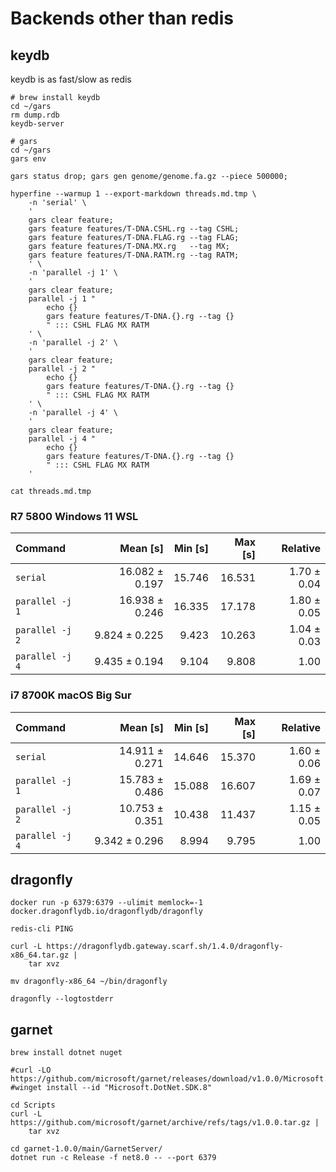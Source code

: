 # Backends other than redis

## keydb

keydb is as fast/slow as redis

```shell
# brew install keydb
cd ~/gars
rm dump.rdb
keydb-server

# gars
cd ~/gars
gars env

gars status drop; gars gen genome/genome.fa.gz --piece 500000;

hyperfine --warmup 1 --export-markdown threads.md.tmp \
    -n 'serial' \
    '
    gars clear feature;
    gars feature features/T-DNA.CSHL.rg --tag CSHL;
    gars feature features/T-DNA.FLAG.rg --tag FLAG;
    gars feature features/T-DNA.MX.rg   --tag MX;
    gars feature features/T-DNA.RATM.rg --tag RATM;
    ' \
    -n 'parallel -j 1' \
    '
    gars clear feature;
    parallel -j 1 "
        echo {}
        gars feature features/T-DNA.{}.rg --tag {}
        " ::: CSHL FLAG MX RATM
    ' \
    -n 'parallel -j 2' \
    '
    gars clear feature;
    parallel -j 2 "
        echo {}
        gars feature features/T-DNA.{}.rg --tag {}
        " ::: CSHL FLAG MX RATM
    ' \
    -n 'parallel -j 4' \
    '
    gars clear feature;
    parallel -j 4 "
        echo {}
        gars feature features/T-DNA.{}.rg --tag {}
        " ::: CSHL FLAG MX RATM
    '

cat threads.md.tmp

```

### R7 5800 Windows 11 WSL

| Command         |       Mean [s] | Min [s] | Max [s] |    Relative |
|:----------------|---------------:|--------:|--------:|------------:|
| `serial`        | 16.082 ± 0.197 |  15.746 |  16.531 | 1.70 ± 0.04 |
| `parallel -j 1` | 16.938 ± 0.246 |  16.335 |  17.178 | 1.80 ± 0.05 |
| `parallel -j 2` |  9.824 ± 0.225 |   9.423 |  10.263 | 1.04 ± 0.03 |
| `parallel -j 4` |  9.435 ± 0.194 |   9.104 |   9.808 |        1.00 |

### i7 8700K macOS Big Sur

| Command         |       Mean [s] | Min [s] | Max [s] |    Relative |
|:----------------|---------------:|--------:|--------:|------------:|
| `serial`        | 14.911 ± 0.271 |  14.646 |  15.370 | 1.60 ± 0.06 |
| `parallel -j 1` | 15.783 ± 0.486 |  15.088 |  16.607 | 1.69 ± 0.07 |
| `parallel -j 2` | 10.753 ± 0.351 |  10.438 |  11.437 | 1.15 ± 0.05 |
| `parallel -j 4` |  9.342 ± 0.296 |   8.994 |   9.795 |        1.00 |

## dragonfly

```shell
docker run -p 6379:6379 --ulimit memlock=-1 docker.dragonflydb.io/dragonflydb/dragonfly

redis-cli PING

```

```shell
curl -L https://dragonflydb.gateway.scarf.sh/1.4.0/dragonfly-x86_64.tar.gz |
    tar xvz

mv dragonfly-x86_64 ~/bin/dragonfly

dragonfly --logtostderr

```

## garnet

```shell
brew install dotnet nuget

#curl -LO https://github.com/microsoft/garnet/releases/download/v1.0.0/Microsoft.Garnet.1.0.0.nupkg
#winget install --id "Microsoft.DotNet.SDK.8"

cd Scripts
curl -L https://github.com/microsoft/garnet/archive/refs/tags/v1.0.0.tar.gz |
    tar xvz

cd garnet-1.0.0/main/GarnetServer/
dotnet run -c Release -f net8.0 -- --port 6379

```
